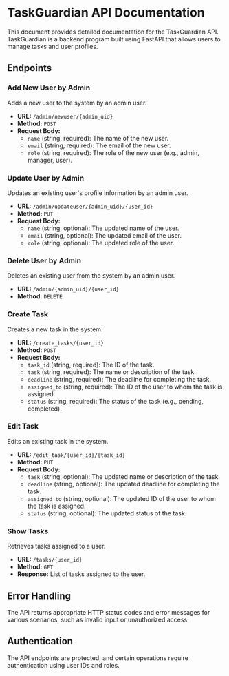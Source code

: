 # TaskGuardian API Documentation

This document provides detailed documentation for the TaskGuardian API. TaskGuardian is a backend program built using FastAPI that allows users to manage tasks and user profiles.

## Endpoints

### Add New User by Admin

Adds a new user to the system by an admin user.

- **URL:** `/admin/newuser/{admin_uid}`
- **Method:** `POST`
- **Request Body:**
    - `name` (string, required): The name of the new user.
    - `email` (string, required): The email of the new user.
    - `role` (string, required): The role of the new user (e.g., admin, manager, user).

### Update User by Admin

Updates an existing user's profile information by an admin user.

- **URL:** `/admin/updateuser/{admin_uid}/{user_id}`
- **Method:** `PUT`
- **Request Body:**
    - `name` (string, optional): The updated name of the user.
    - `email` (string, optional): The updated email of the user.
    - `role` (string, optional): The updated role of the user.

### Delete User by Admin

Deletes an existing user from the system by an admin user.

- **URL:** `/admin/{admin_uid}/{user_id}`
- **Method:** `DELETE`

### Create Task

Creates a new task in the system.

- **URL:** `/create_tasks/{user_id}`
- **Method:** `POST`
- **Request Body:**
    - `task_id` (string, required): The ID of the task.
    - `task` (string, required): The name or description of the task.
    - `deadline` (string, required): The deadline for completing the task.
    - `assigned_to` (string, required): The ID of the user to whom the task is assigned.
    - `status` (string, required): The status of the task (e.g., pending, completed).

### Edit Task

Edits an existing task in the system.

- **URL:** `/edit_task/{user_id}/{task_id}`
- **Method:** `PUT`
- **Request Body:**
    - `task` (string, optional): The updated name or description of the task.
    - `deadline` (string, optional): The updated deadline for completing the task.
    - `assigned_to` (string, optional): The updated ID of the user to whom the task is assigned.
    - `status` (string, optional): The updated status of the task.

### Show Tasks

Retrieves tasks assigned to a user.

- **URL:** `/tasks/{user_id}`
- **Method:** `GET`
- **Response:** List of tasks assigned to the user.

## Error Handling

The API returns appropriate HTTP status codes and error messages for various scenarios, such as invalid input or unauthorized access.

## Authentication

The API endpoints are protected, and certain operations require authentication using user IDs and roles.


